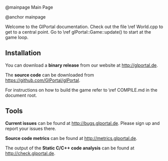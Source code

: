 @mainpage Main Page

@anchor mainpage

Welcome to the GlPortal documentation. 
Check out the file \ref World.cpp to get to a central point.
Go to \ref glPortal::Game::update() to start at the game loop.

## Installation
You can download a <strong>binary release</strong> from our website at <a href="http://glportal.de">http://glportal.de</a>.

The <strong>source code</strong> can be downloaded from <a href="https://github.com/GlPortal/glPortal">https://github.com/GlPortal/glPortal</a>.

For instructions on how to build the game refer to \ref COMPILE.md in the document root.

## Tools
<p>
<strong>Current issues</strong> can be found at <a href="http://bugs.glportal.de">http://bugs.glportal.de</a>. Please sign up and report your issues there.

<strong>Source code metrics</strong> can be found at <a href="http://metrics.glportal.de">http://metrics.glportal.de</a>.

The output of the <strong>Static C/C++ code analysis</strong> can be found at <a href="http://check.glportal.de">http://check.glportal.de</a>.

</p>
